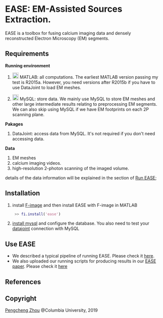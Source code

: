 # EASE: EM-Assisted Sources Extraction. 

EASE is a toolbox for fusing calcium imaging data and densely reconstructed Electron Microscopy (EM) segments. 

## Requirements 
**Running environment**
1. <img src="https://upload.wikimedia.org/wikipedia/commons/2/21/Matlab_Logo.png" height="20" /> MATLAB: all computations. The earliest MATLAB version passing my test is R2015a. However, you need versions after R2015b if you have to use DataJoint to load EM meshes. 

2. <img src="https://upload.wikimedia.org/wikipedia/en/6/62/MySQL.svg" height="20"/> MySQL: store data. We mainly use MySQL to store EM meshes and other large intermediate results relating to preprocessing EM segments. We can also skip using MySQL if we have EM footprints on each 2P scanning plane.   

**Pakages** 

1. DataJoint: access data from MySQL. It's not required if you don't need accessing data.  

**Data**

1. EM meshes 
2. calcium imaging videos. 
3. high-resolution 2-photon scanning of the imaged volume. 

details of the data information will be explained in the section of [Run EASE](run-ease); 

## Installation
1. install [F-image]() and then install EASE with F-image in MATLAB 
   ```matlab 
    >> fi.install('ease')
   ```
2. [install mysql](https://dev.mysql.com/doc/refman/8.0/en/installing.html) and configure the database. You also need to test your [datajoint](https://docs.datajoint.io/matlab/admin/Admin.html) connection with MySQL
## Use EASE 
* We described a typical pipeline of running EASE. Please check it [here](./how_to_use.md).
* We also uploaded our running scripts for producing results in our [EASE paper](xxx). Please check it [here](https://github.com/zhoupc/ease_project)

## References 
## Copyright 
[Pengcheng Zhou](https://zhoupc.github.io) @Columbia University, 2019




